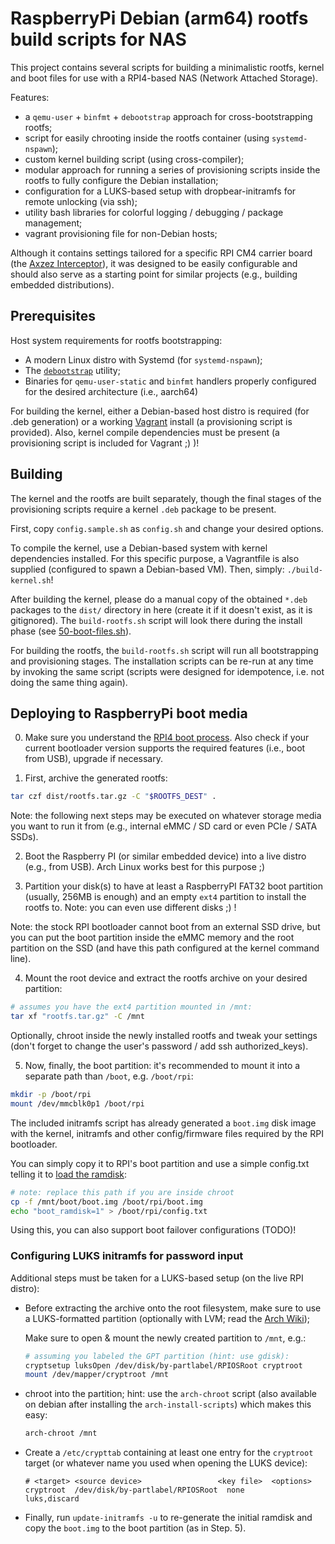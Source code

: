 # RaspberryPi Debian (arm64) rootfs build scripts for NAS

This project contains several scripts for building a minimalistic rootfs,
kernel and boot files for use with a RPI4-based NAS (Network Attached Storage).

Features:

- a `qemu-user` + `binfmt` + `debootstrap` approach for cross-bootstrapping rootfs;
- script for easily chrooting inside the rootfs container (using `systemd-nspawn`);
- custom kernel building script (using cross-compiler);
- modular approach for running a series of provisioning scripts inside the
  rootfs to fully configure the Debian installation;
- configuration for a LUKS-based setup with dropbear-initramfs for remote
  unlocking (via ssh);
- utility bash libraries for colorful logging / debugging / package management;
- vagrant provisioning file for non-Debian hosts;

Although it contains settings tailored for a specific RPI CM4 carrier board (the
[Axzez Interceptor](https://www.axzez.com/axzez-circuit-boards)), it was
designed to be easily configurable and should also serve as a starting point for
similar projects (e.g., building embedded distributions).

## Prerequisites

Host system requirements for rootfs bootstrapping:

- A modern Linux distro with Systemd (for `systemd-nspawn`);
- The [`debootstrap`](https://wiki.debian.org/Debootstrap) utility;
- Binaries for `qemu-user-static` and `binfmt` handlers properly configured for
  the desired architecture (i.e., aarch64)

For building the kernel, either a Debian-based host distro is required (for .deb
generation) or a working [Vagrant](https://www.vagrantup.com/) install (a
provisioning script is provided).
Also, kernel compile dependencies must be present (a provisioning script is
included for Vagrant ;) )!

## Building

The kernel and the rootfs are built separately, though the final stages
of the provisioning scripts require a kernel `.deb` package to be present.

First, copy `config.sample.sh` as `config.sh` and change your desired options.

To compile the kernel, use a Debian-based system with kernel dependencies
installed.
For this specific purpose, a Vagrantfile is also supplied (configured to spawn
a Debian-based VM).
Then, simply: `./build-kernel.sh`!

After building the kernel, please do a manual copy of the obtained `*.deb`
packages to the `dist/` directory in here (create it if it doesn't exist, as it
is gitignored). The `build-rootfs.sh` script will look there during the install
phase (see [50-boot-files.sh](rootfs-install/scripts/50-boot-files.sh)).

For building the rootfs, the `build-rootfs.sh` script will run all bootstrapping
and provisioning stages.
The installation scripts can be re-run at any time by invoking the same script
(scripts were designed for idempotence, i.e. not doing the same thing again).

## Deploying to RaspberryPi boot media

0. Make sure you understand the [RPI4 boot
  process](https://www.raspberrypi.com/documentation/computers/raspberry-pi.html#raspberry-pi-4-boot-flow).
  Also check if your current bootloader version supports the required features
  (i.e., boot from USB), upgrade if necessary.

1. First, archive the generated rootfs:
  ```sh
  tar czf dist/rootfs.tar.gz -C "$ROOTFS_DEST" .
  ```

  Note: the following next steps may be executed on whatever storage media you
  want to run it from (e.g., internal eMMC / SD card or even PCIe / SATA SSDs).

2. Boot the Raspberry PI (or similar embedded device) into a live distro (e.g.,
  from USB). Arch Linux works best for this purpose ;)

3. Partition your disk(s) to have at least a RaspberryPI FAT32 boot partition
  (usually, 256MB is enough) and an empty `ext4` partition to install the rootfs
  to. Note: you can even use different disks ;) !

  Note: the stock RPI bootloader cannot boot from an external SSD drive,
  but you can put the boot partition inside the eMMC memory and the root partition
  on the SSD (and have this path configured at the kernel command line).

4. Mount the root device and extract the rootfs archive on your desired partition:
  ```sh
  # assumes you have the ext4 partition mounted in /mnt:
  tar xf "rootfs.tar.gz" -C /mnt
  ```

  Optionally, chroot inside the newly installed rootfs and tweak your settings
  (don't forget to change the user's password / add ssh authorized_keys).

5. Now, finally, the boot partition: it's recommended to mount it into a separate
  path than `/boot`, e.g. `/boot/rpi`:

  ```sh
  mkdir -p /boot/rpi
  mount /dev/mmcblk0p1 /boot/rpi
  ```

  The included initramfs script has already generated a `boot.img` disk image
  with the kernel, initramfs and other config/firmware files required by the RPI
  bootloader.

  You can simply copy it to RPI's boot partition and use a simple config.txt
  telling it to [load the ramdisk](https://www.raspberrypi.com/documentation/computers/raspberry-pi.html#boot_ramdisk):
  ```sh
  # note: replace this path if you are inside chroot
  cp -f /mnt/boot/boot.img /boot/rpi/boot.img
  echo "boot_ramdisk=1" > /boot/rpi/config.txt
  ```

  Using this, you can also support boot failover configurations (TODO)!

### Configuring LUKS initramfs for password input

Additional steps must be taken for a LUKS-based setup (on the live RPI distro):

- Before extracting the archive onto the root filesystem, make sure to use
  a LUKS-formatted partition (optionally with LVM; read the [Arch
  Wiki](https://wiki.archlinux.org/title/dm-crypt/Device_encryption));

  Make sure to open & mount the newly created partition to `/mnt`, e.g.:
  ```sh
  # assuming you labeled the GPT partition (hint: use gdisk):
  cryptsetup luksOpen /dev/disk/by-partlabel/RPIOSRoot cryptroot
  mount /dev/mapper/cryptroot /mnt
  ```

- chroot into the partition; hint: use the `arch-chroot` script (also available
  on debian after installing the `arch-install-scripts`) which makes this easy:

  ```sh
  arch-chroot /mnt
  ```

- Create a `/etc/crypttab` containing at least one entry for the `cryptroot`
  target (or whatever name you used when opening the LUKS device):

  ```
  # <target> <source device>                 <key file>  <options>
  cryptroot  /dev/disk/by-partlabel/RPIOSRoot  none        luks,discard
  ```

- Finally, run `update-initramfs -u` to re-generate the initial ramdisk and copy
  the `boot.img` to the boot partition (as in Step. 5).

